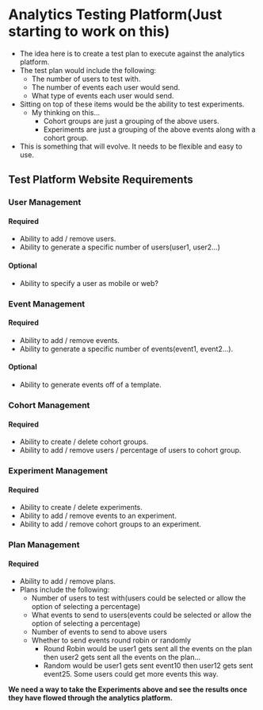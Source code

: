 # Analytics Testing Platform(Just starting to work on this)

- The idea here is to create a test plan to execute against the analytics platform.  
- The test plan would include the following:
  - The number of users to test with.
  - The number of events each user would send.
  - What type of events each user would send.
- Sitting on top of these items would be the ability to test experiments.
  - My thinking on this...
    - Cohort groups are just a grouping of the above users.
    - Experiments are just a grouping of the above events along with a cohort group.
- This is something that will evolve.  It needs to be flexible and easy to use.

## Test Platform Website Requirements

### User Management

#### Required

- Ability to add / remove users.
- Ability to generate a specific number of users(user1, user2…)

#### Optional

- Ability to specify a user as mobile or web?

### Event Management

#### Required

- Ability to add / remove events.
- Ability to generate a specific number of events(event1, event2…).

#### Optional

- Ability to generate events off of a template.

### Cohort Management

#### Required

- Ability to create / delete cohort groups.
- Ability to add / remove users / percentage of users to cohort group.

### Experiment Management

#### Required

- Ability to create / delete experiments.
- Ability to add / remove events to an experiment.
- Ability to add / remove cohort groups to an experiment.

### Plan Management

#### Required

- Ability to add / remove plans.
- Plans include the following:
  - Number of users to test with(users could be selected or allow the option of selecting a percentage)
  - What events to send to users(events could be selected or allow the option of selecting a percentage)
  - Number of events to send to above users
  - Whether to send events round robin or randomly
    - Round Robin would be user1 gets sent all the events on the plan then user2 gets sent all the events on the plan…
    - Random would be user1 gets sent event10 then user12 gets sent event25. Some users could get more events this way.

**We need a way to take the Experiments above and see the results once they have flowed through the analytics platform.**

